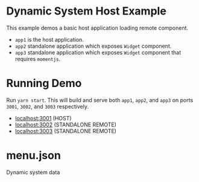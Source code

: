 # Dynamic System Host Example

This example demos a basic host application loading remote component.

- `app1` is the host application.
- `app2` standalone application which exposes `Widget` component.
- `app3` standalone application which exposes `Widget` component that requires
  `momentjs`.

# Running Demo

Run `yarn start`. This will build and serve both `app1`, `app2`, and `app3` on
ports `3001`, `3002`, and `3003` respectively.

- [localhost:3001](http://localhost:3001/) (HOST)
- [localhost:3002](http://localhost:3002/) (STANDALONE REMOTE)
- [localhost:3003](http://localhost:3003/) (STANDALONE REMOTE)


# menu.json
Dynamic system data